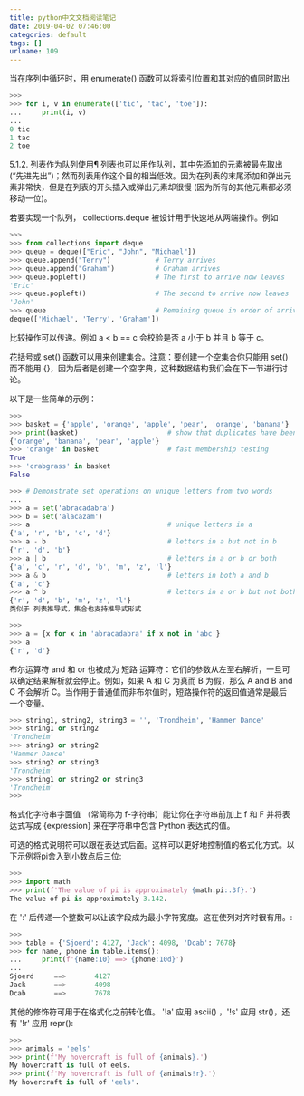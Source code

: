 ```yaml
---
title: python中文文档阅读笔记
date: 2019-04-02 07:46:00
categories: default
tags: []
urlname: 109
---
```

当在序列中循环时，用 enumerate() 函数可以将索引位置和其对应的值同时取出

```python
>>>
>>> for i, v in enumerate(['tic', 'tac', 'toe']):
...     print(i, v)
...
0 tic
1 tac
2 toe
```
5.1.2. 列表作为队列使用¶
列表也可以用作队列，其中先添加的元素被最先取出 (“先进先出”)；然而列表用作这个目的相当低效。因为在列表的末尾添加和弹出元素非常快，但是在列表的开头插入或弹出元素却很慢 (因为所有的其他元素都必须移动一位)。

若要实现一个队列， collections.deque 被设计用于快速地从两端操作。例如

```python
>>>
>>> from collections import deque
>>> queue = deque(["Eric", "John", "Michael"])
>>> queue.append("Terry")           # Terry arrives
>>> queue.append("Graham")          # Graham arrives
>>> queue.popleft()                 # The first to arrive now leaves
'Eric'
>>> queue.popleft()                 # The second to arrive now leaves
'John'
>>> queue                           # Remaining queue in order of arrival
deque(['Michael', 'Terry', 'Graham'])
```
比较操作可以传递。例如 a < b == c 会校验是否 a 小于 b 并且 b 等于 c。


花括号或 set() 函数可以用来创建集合。注意：要创建一个空集合你只能用 set() 而不能用 {}，因为后者是创建一个空字典，这种数据结构我们会在下一节进行讨论。

以下是一些简单的示例：

```python
>>>
>>> basket = {'apple', 'orange', 'apple', 'pear', 'orange', 'banana'}
>>> print(basket)                      # show that duplicates have been removed
{'orange', 'banana', 'pear', 'apple'}
>>> 'orange' in basket                 # fast membership testing
True
>>> 'crabgrass' in basket
False

>>> # Demonstrate set operations on unique letters from two words
...
>>> a = set('abracadabra')
>>> b = set('alacazam')
>>> a                                  # unique letters in a
{'a', 'r', 'b', 'c', 'd'}
>>> a - b                              # letters in a but not in b
{'r', 'd', 'b'}
>>> a | b                              # letters in a or b or both
{'a', 'c', 'r', 'd', 'b', 'm', 'z', 'l'}
>>> a & b                              # letters in both a and b
{'a', 'c'}
>>> a ^ b                              # letters in a or b but not both
{'r', 'd', 'b', 'm', 'z', 'l'}
类似于 列表推导式，集合也支持推导式形式

>>>
>>> a = {x for x in 'abracadabra' if x not in 'abc'}
>>> a
{'r', 'd'}
```
布尔运算符 and 和 or 也被成为 短路 运算符：它们的参数从左至右解析，一旦可以确定结果解析就会停止。例如，如果 A 和 C 为真而 B 为假，那么 A and B and C 不会解析 C。当作用于普通值而非布尔值时，短路操作符的返回值通常是最后一个变量。
```python
>>> string1, string2, string3 = '', 'Trondheim', 'Hammer Dance'
>>> string1 or string2
'Trondheim'
>>> string3 or string2
'Hammer Dance'
>>> string2 or string3
'Trondheim'
>>> string1 or string2 or string3
'Trondheim'
>>> 
```
格式化字符串字面值 （常简称为 f-字符串）能让你在字符串前加上 f 和 F 并将表达式写成 {expression} 来在字符串中包含 Python 表达式的值。

可选的格式说明符可以跟在表达式后面。这样可以更好地控制值的格式化方式。以下示例将pi舍入到小数点后三位:

```python
>>>
>>> import math
>>> print(f'The value of pi is approximately {math.pi:.3f}.')
The value of pi is approximately 3.142.
```
在 ':' 后传递一个整数可以让该字段成为最小字符宽度。这在使列对齐时很有用。:

```python
>>>
>>> table = {'Sjoerd': 4127, 'Jack': 4098, 'Dcab': 7678}
>>> for name, phone in table.items():
...     print(f'{name:10} ==> {phone:10d}')
...
Sjoerd     ==>       4127
Jack       ==>       4098
Dcab       ==>       7678
```
其他的修饰符可用于在格式化之前转化值。 '!a' 应用 ascii() ，'!s' 应用 str()，还有 '!r' 应用 repr():

```python
>>>
>>> animals = 'eels'
>>> print(f'My hovercraft is full of {animals}.')
My hovercraft is full of eels.
>>> print(f'My hovercraft is full of {animals!r}.')
My hovercraft is full of 'eels'.
```